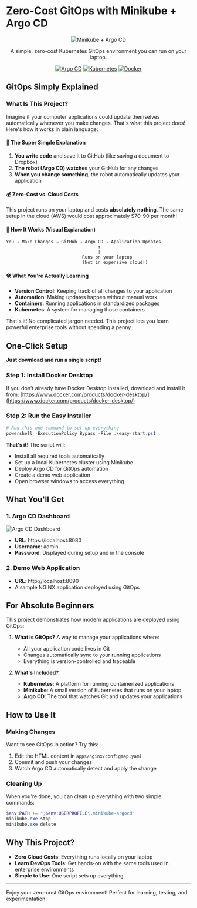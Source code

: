 # Zero-Cost GitOps with Minikube + Argo CD

<div align="center">

![Minikube + Argo CD](https://miro.medium.com/v2/resize:fit:679/1*6e7R8cGWL5lqCMxIiApR2g.png)

A simple, zero-cost Kubernetes GitOps environment you can run on your laptop.

[![Argo CD](https://img.shields.io/badge/GitOps-Argo_CD-EF7B4D?style=flat-square&logo=argo&logoColor=white)](https://argoproj.github.io/argo-cd/)
[![Kubernetes](https://img.shields.io/badge/Platform-Kubernetes-326CE5?style=flat-square&logo=kubernetes&logoColor=white)](https://kubernetes.io/)
[![Docker](https://img.shields.io/badge/Container-Docker-2496ED?style=flat-square&logo=docker&logoColor=white)](https://www.docker.com/)

</div>

## GitOps Simply Explained

### What Is This Project?

Imagine if your computer applications could update themselves automatically whenever you make changes. That's what this project does! Here's how it works in plain language:

#### 🚀 The Super Simple Explanation

1. **You write code** and save it to GitHub (like saving a document to Dropbox)
2. **The robot (Argo CD) watches** your GitHub for any changes
3. **When you change something**, the robot automatically updates your application

#### 💰 Zero-Cost vs. Cloud Costs

This project runs on your laptop and costs **absolutely nothing**. The same setup in the cloud (AWS) would cost approximately $70-90 per month!

#### 🔄 How It Works (Visual Explanation)

```
You → Make Changes → GitHub → Argo CD → Application Updates
                                   ↑
                                   | 
                             Runs on your laptop
                             (Not in expensive cloud!)
```

#### 🛠️ What You're Actually Learning

- **Version Control**: Keeping track of all changes to your application
- **Automation**: Making updates happen without manual work
- **Containers**: Running applications in standardized packages
- **Kubernetes**: A system for managing those containers

That's it! No complicated jargon needed. This project lets you learn powerful enterprise tools without spending a penny.

## One-Click Setup

**Just download and run a single script!**

### Step 1: Install Docker Desktop

If you don't already have Docker Desktop installed, download and install it from:
[https://www.docker.com/products/docker-desktop/](https://www.docker.com/products/docker-desktop/)

### Step 2: Run the Easy Installer

```powershell
# Run this one command to set up everything
powershell -ExecutionPolicy Bypass -File .\easy-start.ps1
```

**That's it!** The script will:
- Install all required tools automatically
- Set up a local Kubernetes cluster using Minikube
- Deploy Argo CD for GitOps automation
- Create a demo web application
- Open browser windows to access everything

## What You'll Get

### 1. Argo CD Dashboard

![Argo CD Dashboard](https://miro.medium.com/v2/resize:fit:1400/1*Nj8X-TzjvQiJ7fDI_Q7sTg.png)

- **URL**: https://localhost:8080
- **Username**: admin
- **Password**: Displayed during setup and in the console

### 2. Demo Web Application

- **URL**: http://localhost:8090
- A sample NGINX application deployed using GitOps

## For Absolute Beginners

This project demonstrates how modern applications are deployed using GitOps:

1. **What is GitOps?** A way to manage your applications where:
   - All your application code lives in Git
   - Changes automatically sync to your running applications
   - Everything is version-controlled and traceable

2. **What's Included?**
   - **Kubernetes**: A platform for running containerized applications
   - **Minikube**: A small version of Kubernetes that runs on your laptop
   - **Argo CD**: The tool that watches Git and updates your applications

## How to Use It

### Making Changes

Want to see GitOps in action? Try this:

1. Edit the HTML content in `apps/nginx/configmap.yaml`
2. Commit and push your changes
3. Watch Argo CD automatically detect and apply the change

### Cleaning Up

When you're done, you can clean up everything with two simple commands:

```powershell
$env:PATH += ";$env:USERPROFILE\.minikube-argocd"
minikube.exe stop
minikube.exe delete
```

## Why This Project?

- **Zero Cloud Costs**: Everything runs locally on your laptop
- **Learn DevOps Tools**: Get hands-on with the same tools used in enterprise environments
- **Simple to Use**: One script sets up everything

---

Enjoy your zero-cost GitOps environment! Perfect for learning, testing, and experimentation.
